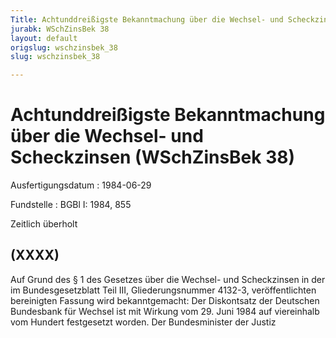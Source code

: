 ```yaml
---
Title: Achtunddreißigste Bekanntmachung über die Wechsel- und Scheckzinsen
jurabk: WSchZinsBek 38
layout: default
origslug: wschzinsbek_38
slug: wschzinsbek_38

---
```


# Achtunddreißigste Bekanntmachung über die Wechsel- und Scheckzinsen (WSchZinsBek 38)

Ausfertigungsdatum
:   1984-06-29

Fundstelle
:   BGBl I: 1984, 855

Zeitlich überholt

## (XXXX)

Auf Grund des § 1 des Gesetzes über die Wechsel- und Scheckzinsen in
der im Bundesgesetzblatt Teil III, Gliederungsnummer 4132-3,
veröffentlichten bereinigten Fassung wird bekanntgemacht:
Der Diskontsatz der Deutschen Bundesbank für Wechsel ist mit Wirkung
vom 29. Juni 1984 auf viereinhalb vom Hundert festgesetzt worden.
Der Bundesminister der Justiz

